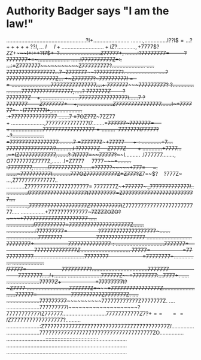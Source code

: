 # Authority Badger says "I am the law!"
.....................................................?I+........................
........,...............I??I$$=. ..?+++++??I, ... ~I~~~~~I+.....................
.......+IZ? ............,+$7777$$?ZZ$+~~~~~~~I+:++?I7$$+~~? ....................
.......Z7777$7+, ........:?$77777777=~~~~~~~~~~?$7777777+=~.....................
......I7777777777Z+:.  ...:=Z7777777~~~~~~~~~~~Z777777777?......................
..... $777777777777777$7...7~Z777777~~~~~~~~~~?$77777777$?. ....................
.....?7777777777777777Z... +~Z777777?~~~~~~~~~$777777777I==.....................
.....$777777777777777$.... +~$7777777~~~~~~~~~$777777777?~? ....................
....77777777777777777,.....?~7777777Z~~~~~~~~?7777777Z~~~~+,....................
....7777777777777777I......7~?7777777~~~~~~~~Z7777777+~~~~+,....................
.. Z777777777777777$.......I~+777777=~~~~~~~~I7777777I~~~~+,....................
 .+777777777777777$~.......7~=$7OZ77Z~~~~~~~~~$7$ZZ77$~~~~+.....................
.,$77777777777777I7........=~~$777777$~~~~~~~$7777777=~~~~+ ....................
.77777777777777777=.........~~$7777777I~~~~~~$77777$?~~~~~?.....................
=7777777777777777$..........7~=$777777Z~~~~~+77777$~~~~~~+:............. +$7....
$777777777777777I?...........I~?777777Z~~~~~Z7777Z~~~~~~~+.............+$7777...
.~+IZ$7777777777$7$7,.......  ?~7I7777$=~~~~77777?~~~~~~I.......... .I777777$...
.... .,O$7777777Z7777Z,...... .I=Z7777$~~~~~7777$~~~~~~~=......... :$77777777,..
....... I77$$77$$777777$?......=?7777?~~~~~+777$=~~~~~$~. .......~$7777777777I..
..........$777OZ7777777777Z+Z777$?$Z~~~~$7$=~$$?~~~~?$777Z~ ...,Z7777777777777..
............Z77777777777777777777$=~$7777777Z~~~~~+$777777$~.,$7777777777777I...
.............I7777777777777777777$I$777777777$~~=Z7777777777$77777777777777$....
..............,$7777777777777777777Z777777777$7I~~Z777777777777777777777777.....
................+$7777777777777$~~~~~7ZZZZOZO?~~~~+$777777777777777777777$ .....
..................$I7777777777$~~~~~~~~~~~~~~~~~~~~=77777777777777777777Z.......
...................:$777777777=~~~~~~~~~~~~~~~~~~~~~?777777777777777777$~.......
.....................$77777777~~~~~~~~~~~~~~~~~~~~~~~$7777777777777777$~........
......................77777777+~~~~~~~~~~~~~~~~~~~~~~~$77777777777777$:.........
.......................7777777+~~~~~~~~~~~~~~~~~~~~~~~77777777777777Z...........
......................~$77777$=~~~~~~~~~~~~~~~~~~~~~~=$7777777777$7 ............
......................77777777~~~~~~~~~~~~~~~~~~~~~~~=$77777777+................
..................... $I77777=~~~~~~~~~~~~~~~~~~~~~~~~777777777?................
..................... 7777777~~~~~~~~~~~~~~~~~~~~~~~~~$77777777$.....I$+........
......................777777Z~~~~~~~~~~~~~~~~~~~~~~~~=$77777777$:...7777+. .....
......................$77777Z+~~~~~~~~~~~~~~~~~~~~~~~+$77777777I? ~Z7777$~......
......................$7777777Z=~~~~~~~~~~~~~~~~~~~~~=$777777777$$7777777Z. ....
......................$777777$=~~~~~~~~~~~~~~~~~~~~~~~$7777777777Z7777777Z. ....
......................777777777~~~~~~~~~~~~~~~~~~~~~~777777777777Z7777777Z. ....
......................777777777I~~~~~~~~~~~~~~~~~~~~?77777777777IZ77777$7.......
......................77777777777$$Z7?+==~~~~~~==IZ77777777777777$777?..........
......................:Z7777777777777777777777777777777777777777Z$I.............
........................$7777777777777777777777777777777777777ZO................
..........................:::::::::::::::::::::::::::::::::::...................
................................................................................
................................................................................